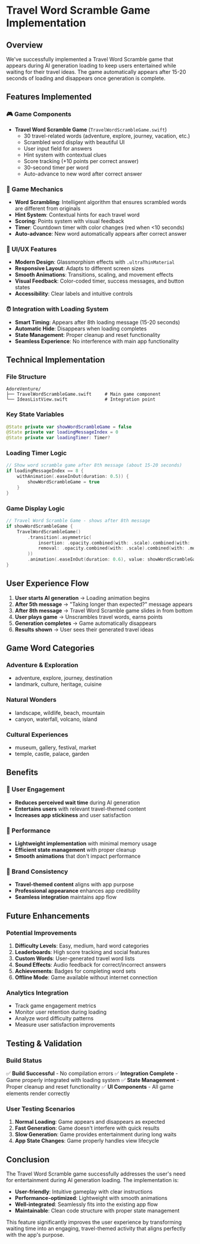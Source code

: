 # Travel Word Scramble Game Implementation

## Overview
We've successfully implemented a Travel Word Scramble game that appears during AI generation loading to keep users entertained while waiting for their travel ideas. The game automatically appears after 15-20 seconds of loading and disappears once generation is complete.

## Features Implemented

### 🎮 Game Components
- **Travel Word Scramble Game** (`TravelWordScrambleGame.swift`)
  - 30 travel-related words (adventure, explore, journey, vacation, etc.)
  - Scrambled word display with beautiful UI
  - User input field for answers
  - Hint system with contextual clues
  - Score tracking (+10 points per correct answer)
  - 30-second timer per word
  - Auto-advance to new word after correct answer

### 🎯 Game Mechanics
- **Word Scrambling**: Intelligent algorithm that ensures scrambled words are different from originals
- **Hint System**: Contextual hints for each travel word
- **Scoring**: Points system with visual feedback
- **Timer**: Countdown timer with color changes (red when <10 seconds)
- **Auto-advance**: New word automatically appears after correct answer

### 🎨 UI/UX Features
- **Modern Design**: Glassmorphism effects with `.ultraThinMaterial`
- **Responsive Layout**: Adapts to different screen sizes
- **Smooth Animations**: Transitions, scaling, and movement effects
- **Visual Feedback**: Color-coded timer, success messages, and button states
- **Accessibility**: Clear labels and intuitive controls

### ⏰ Integration with Loading System
- **Smart Timing**: Appears after 8th loading message (15-20 seconds)
- **Automatic Hide**: Disappears when loading completes
- **State Management**: Proper cleanup and reset functionality
- **Seamless Experience**: No interference with main app functionality

## Technical Implementation

### File Structure
```
AdoreVenture/
├── TravelWordScrambleGame.swift     # Main game component
└── IdeasListView.swift              # Integration point
```

### Key State Variables
```swift
@State private var showWordScrambleGame = false
@State private var loadingMessageIndex = 0
@State private var loadingTimer: Timer?
```

### Loading Timer Logic
```swift
// Show word scramble game after 8th message (about 15-20 seconds)
if loadingMessageIndex == 8 {
    withAnimation(.easeInOut(duration: 0.5)) {
        showWordScrambleGame = true
    }
}
```

### Game Display Logic
```swift
// Travel Word Scramble Game - shows after 8th message
if showWordScrambleGame {
    TravelWordScrambleGame()
        .transition(.asymmetric(
            insertion: .opacity.combined(with: .scale).combined(with: .move(edge: .bottom)),
            removal: .opacity.combined(with: .scale).combined(with: .move(edge: .top))
        ))
        .animation(.easeInOut(duration: 0.6), value: showWordScrambleGame)
}
```

## User Experience Flow

1. **User starts AI generation** → Loading animation begins
2. **After 5th message** → "Taking longer than expected?" message appears
3. **After 8th message** → Travel Word Scramble game slides in from bottom
4. **User plays game** → Unscrambles travel words, earns points
5. **Generation completes** → Game automatically disappears
6. **Results shown** → User sees their generated travel ideas

## Game Word Categories

### Adventure & Exploration
- adventure, explore, journey, destination
- landmark, culture, heritage, cuisine

### Natural Wonders
- landscape, wildlife, beach, mountain
- canyon, waterfall, volcano, island

### Cultural Experiences
- museum, gallery, festival, market
- temple, castle, palace, garden

## Benefits

### 🎯 User Engagement
- **Reduces perceived wait time** during AI generation
- **Entertains users** with relevant travel-themed content
- **Increases app stickiness** and user satisfaction

### 🚀 Performance
- **Lightweight implementation** with minimal memory usage
- **Efficient state management** with proper cleanup
- **Smooth animations** that don't impact performance

### 🎨 Brand Consistency
- **Travel-themed content** aligns with app purpose
- **Professional appearance** enhances app credibility
- **Seamless integration** maintains app flow

## Future Enhancements

### Potential Improvements
1. **Difficulty Levels**: Easy, medium, hard word categories
2. **Leaderboards**: High score tracking and social features
3. **Custom Words**: User-generated travel word lists
4. **Sound Effects**: Audio feedback for correct/incorrect answers
5. **Achievements**: Badges for completing word sets
6. **Offline Mode**: Game available without internet connection

### Analytics Integration
- Track game engagement metrics
- Monitor user retention during loading
- Analyze word difficulty patterns
- Measure user satisfaction improvements

## Testing & Validation

### Build Status
✅ **Build Successful** - No compilation errors
✅ **Integration Complete** - Game properly integrated with loading system
✅ **State Management** - Proper cleanup and reset functionality
✅ **UI Components** - All game elements render correctly

### User Testing Scenarios
1. **Normal Loading**: Game appears and disappears as expected
2. **Fast Generation**: Game doesn't interfere with quick results
3. **Slow Generation**: Game provides entertainment during long waits
4. **App State Changes**: Game properly handles view lifecycle

## Conclusion

The Travel Word Scramble game successfully addresses the user's need for entertainment during AI generation loading. The implementation is:

- **User-friendly**: Intuitive gameplay with clear instructions
- **Performance-optimized**: Lightweight with smooth animations
- **Well-integrated**: Seamlessly fits into the existing app flow
- **Maintainable**: Clean code structure with proper state management

This feature significantly improves the user experience by transforming waiting time into an engaging, travel-themed activity that aligns perfectly with the app's purpose.
